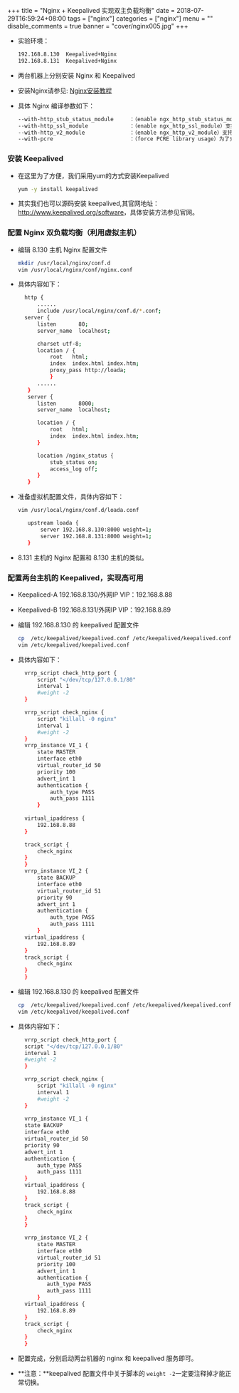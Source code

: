 +++
title = "Nginx + Keepalived 实现双主负载均衡"
date = 2018-07-29T16:59:24+08:00
tags = ["nginx"]
categories = ["nginx"]
menu = ""
disable_comments = true
banner = "cover/nginx005.jpg"
+++

- 实验环境： 
  
  ```bash
  192.168.8.130  Keepalived+Nginx
  192.168.8.131  Keepalived+Nginx
  ```

- 两台机器上分别安装 Nginx 和 Keepalived
- 安装Nginx请参见: [Nginx安装教程](nginx-installation-and-config.md)
- 具体 Nginx 编译参数如下：

  ```bash
  --with-http_stub_status_module     ：（enable ngx_http_stub_status_module）支持Nginx状态查询
  --with-http_ssl_module             ：（enable ngx_http_ssl_module）支持https
  --with-http_v2_module              ：（enable ngx_http_v2_module）支持Google的spdy，需要ssl支持
  --with-pcre                        ：（force PCRE library usage）为了支持rewrite重写功能，必须指定pcre
  ```

### 安装 Keepalived
- 在这里为了方便，我们采用yum的方式安装Keepalived
  
  ```bash
  yum -y install keepalived
  ```
- 其实我们也可以源码安装 keepalived,其官网地址：<http://www.keepalived.org/software>，具体安装方法参见官网。


### 配置 Nginx 双负载均衡（利用虚拟主机）
- 编辑 8.130 主机 Nginx 配置文件
  
  ```bash
  mkdir /usr/local/nginx/conf.d
  vim /usr/local/nginx/conf/nginx.conf
  ```
- 具体内容如下：
  
  ```bash
    http {
        ......
        include /usr/local/nginx/conf.d/*.conf;
    server {
        listen       80;
        server_name  localhost;

        charset utf-8;
        location / {
            root   html;
            index  index.html index.htm;
            proxy_pass http://loada;
            }
        ......
     }
     server {
        listen       8000;
        server_name  localhost;

        location / {
            root   html;
            index  index.html index.htm;
        }

        location /nginx_status {
            stub_status on;
            access_log off;
        }
     }
  ```

- 准备虚拟机配置文件，具体内容如下：
  
  ```bash
  vim /usr/local/nginx/conf.d/loada.conf
  ```

  ```bash
     upstream loada {
         server 192.168.8.130:8000 weight=1;
         server 192.168.8.131:8000 weight=1;
     }
  ```
- 8.131 主机的 Nginx 配置和 8.130 主机的类似。
   
### 配置两台主机的 Keepalived，实现高可用
- Keepaliced-A 192.168.8.130/外网IP  VIP：192.168.8.88
- Keepalived-B 192.168.8.131/外网IP  VIP：192.168.8.89
- 编辑 192.168.8.130 的 keepalived 配置文件
  
  ```bash
  cp  /etc/keepalived/keepalived.conf /etc/keepalived/keepalived.conf.bak
  vim /etc/keepalived/keepalived.conf
  ```
- 具体内容如下：
  
  ```bash
    vrrp_script check_http_port {
        script "</dev/tcp/127.0.0.1/80"
        interval 1
        #weight -2
    }

    vrrp_script check_nginx {
        script "killall -0 nginx"
        interval 1
        #weight -2
    }
    vrrp_instance VI_1 {
        state MASTER
        interface eth0
        virtual_router_id 50
        priority 100
        advert_int 1
        authentication {
            auth_type PASS
            auth_pass 1111
        }
    
    virtual_ipaddress {
        192.168.8.88
    }

    track_script {
        check_nginx
    }
    }
    vrrp_instance VI_2 {
        state BACKUP
        interface eth0
        virtual_router_id 51
        priority 90
        advert_int 1
        authentication {
            auth_type PASS
            auth_pass 1111
        }
    virtual_ipaddress {
        192.168.8.89
    }
    track_script {
        check_nginx
    }
    }
  ```
- 编辑 192.168.8.130 的 keepalived 配置文件
  
  ```bash
  cp  /etc/keepalived/keepalived.conf /etc/keepalived/keepalived.conf.bak
  vim /etc/keepalived/keepalived.conf
  ```
- 具体内容如下：
  
  ```bash
    vrrp_script check_http_port {
    script "</dev/tcp/127.0.0.1/80"
    interval 1
    #weight -2
    }

    vrrp_script check_nginx {
        script "killall -0 nginx"
        interval 1
        #weight -2
    }
    
    vrrp_instance VI_1 {
    state BACKUP
    interface eth0
    virtual_router_id 50
    priority 90
    advert_int 1
    authentication {
        auth_type PASS
        auth_pass 1111
    }
    virtual_ipaddress {
        192.168.8.88
    }
    track_script {
        check_nginx
    }
    }

    vrrp_instance VI_2 {
        state MASTER
        interface eth0
        virtual_router_id 51
        priority 100
        advert_int 1
        authentication {
           auth_type PASS
           auth_pass 1111
        }
    virtual_ipaddress {
        192.168.8.89
    }
    track_script {
        check_nginx
    }
    }
  ```
- 配置完成，分别启动两台机器的 nginx 和 keepalived 服务即可。
- **注意：**keepalived 配置文件中关于脚本的 `weight -2`一定要注释掉才能正常切换。
